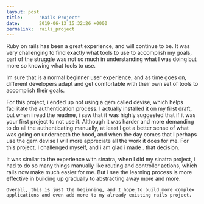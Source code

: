```yaml
---
layout: post
title:      "Rails Project"
date:       2019-06-13 15:32:26 +0000
permalink:  rails_project
---
```



Ruby on rails has been a great experience, and will continue to be.  It was very challenging to find exactly what tools to use to accomplish my goals, part of the struggle was not so much in understanding what I was doing but more so knowing what tools to use. 

Im sure that is a normal beginner user experience, and as time goes on, different developers adapt and get comfortable with their own set of tools to accomplish their goals.  

 For this project, i ended up not using a gem called devise, which helps facilitate the authentication process. I actually installed it on my first draft, but when i read the readme, i saw that it was highly suggested that if it was your first project to not use it.  Although it was harder and more demanding to do all the authenticating manually, at least I got a better sense of what was going on underneath the hood, and when the day comes that I perhaps use the gem devise I will more appreciate all the work it does for me.  For this project, I challenged myself, and i am glad i made . that decision. 
 
  It was similar to the experience with sinatra, when I did my sinatra project, i had to do so many things manually like routing and controller actions, which rails now make much easier for me. But i see the learning process is more effective in building up gradually to abstracting away more and more. 
	
	Overall, this is just the beginning, and I hope to build more complex applications and even add more to my already existing rails project. 



